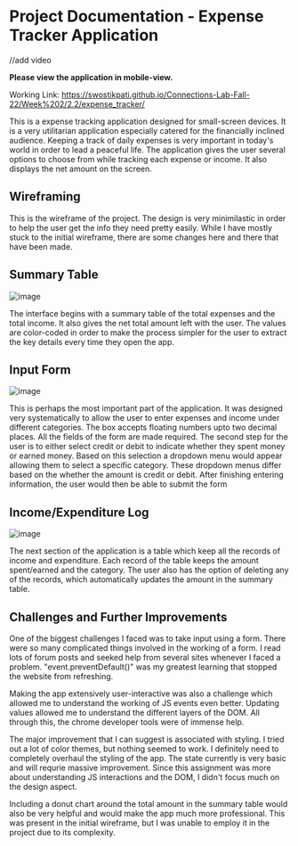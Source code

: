 # Project Documentation - Expense Tracker Application
 
//add video

**Please view the application in mobile-view.**

Working Link: https://swostikpati.github.io/Connections-Lab-Fall-22/Week%202/2.2/expense_tracker/

This is a expense tracking application designed for small-screen devices. It is a very utilitarian application especially catered for the financially inclined audience. Keeping a track of daily expenses is very important in today's world in order to lead a peaceful life. The application gives the user several options to choose from while tracking each expense or income. It also displays the net amount on the screen.

## Wireframing

This is the wireframe of the project. The design is very minimilastic in order to help the user get the info they need pretty easily. While I have mostly stuck to the initial wireframe, there are some changes here and there that have been made.

## Summary Table

![image](https://user-images.githubusercontent.com/67205637/189606471-be0fa567-30a3-4d29-85ad-6127d941578c.png)

The interface begins with a summary table of the total expenses and the total income. It also gives the net total amount left with the user. The values are color-coded in order to make the process simpler for the user to extract the key details every time they open the app.

## Input Form

![image](https://user-images.githubusercontent.com/67205637/189606630-c5cba38d-1075-44b5-8e6a-7dde358f9598.png)

This is perhaps the most important part of the application. It was designed very systematically to allow the user to enter expenses and income under different categories. The box accepts floating numbers upto two decimal places. All the fields of the form are made required. The second step for the user is to either select credit or debit to indicate whether they spent money or earned money. Based on this selection a dropdown menu would appear allowing them to select a specific category. These dropdown menus differ based on the whether the amount is credit or debit. After finishing entering information, the user would then be able to submit the form

## Income/Expenditure Log

![image](https://user-images.githubusercontent.com/67205637/189606837-456bee92-d542-43c7-808a-82f46ae5afdf.png)

The next section of the application is a table which keep all the records of income and expenditure. Each record of the table keeps the amount spent/earned and the category. The user also has the option of deleting any of the records, which automatically updates the amount in the summary table.

## Challenges and Further Improvements

One of the biggest challenges I faced was to take input using a form. There were so many complicated things involved in the working of a form. I read lots of forum posts and seeked help from several sites whenever I faced a problem. "event.preventDefault()" was my greatest learning that stopped the website from refreshing. 

Making the app extensively user-interactive was also a challenge which allowed me to understand the working of JS events even better. Updating values allowed me to understand the different layers of the DOM. All through this, the chrome developer tools were of immense help.

The major improvement that I can suggest is associated with styling. I tried out a lot of color themes, but nothing seemed to work. I definitely need to completely overhaul the styling of the app. The state currently is very basic and will requrie massive improvement. Since this assignment was more about understanding JS interactions and the DOM, I didn't focus much on the design aspect. 

Including a donut chart around the total amount in the summary table would also be very helpful and would make the app much more professional. This was present in the initial wireframe, but I was unable to employ it in the project due to its complexity.
